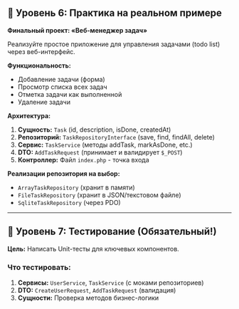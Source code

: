 ## 🧰 Уровень 6: Практика на реальном примере

**Финальный проект: «Веб-менеджер задач»**

Реализуйте простое приложение для управления задачами (todo list) через веб-интерфейс.

**Функциональность:**
- Добавление задачи (форма)
- Просмотр списка всех задач
- Отметка задачи как выполненной
- Удаление задачи

**Архитектура:**
1.  **Сущность:** `Task` (id, description, isDone, createdAt)
2.  **Репозиторий:** `TaskRepositoryInterface` (save, find, findAll, delete)
3.  **Сервис:** `TaskService` (методы addTask, markAsDone, etc.)
4.  **DTO:** `AddTaskRequest` (принимает и валидирует `$_POST`)
5.  **Контроллер:** Файл `index.php` - точка входа

**Реализации репозитория на выбор:**
- `ArrayTaskRepository` (хранит в памяти)
- `FileTaskRepository` (хранит в JSON/текстовом файле)
- `SqliteTaskRepository` (через PDO)

---

## 🧪 Уровень 7: Тестирование (Обязательный!)

**Цель:** Написать Unit-тесты для ключевых компонентов.

### Что тестировать:
1.  **Сервисы:** `UserService`, `TaskService` (с моками репозиториев)
2.  **DTO:** `CreateUserRequest`, `AddTaskRequest` (валидация)
3.  **Сущности:** Проверка методов бизнес-логики